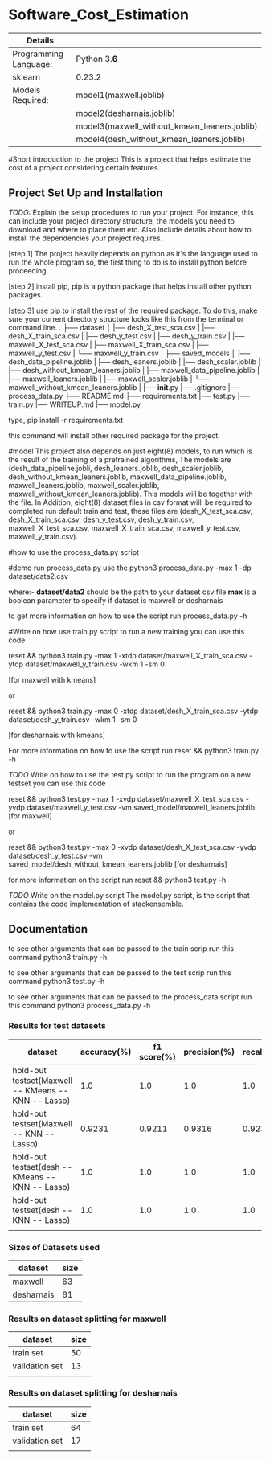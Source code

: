 # Software_Cost_Estimation
| Details                   |                                             |
|---------------------------|---------------------------------------------|
| Programming Language:     |  Python 3.**6**                             |
| sklearn                   |  0.23.2                                     |
| Models Required:          | model1(maxwell.joblib)                      |
|                           | model2(desharnais.joblib)                   |
|                           | model3(maxwell_without_kmean_leaners.joblib)|
|                           | model4(desh_without_kmean_leaners.joblib)   |



#Short introduction to the project
This is a project that helps estimate the cost of a project considering certain features.

## Project Set Up and Installation
*TODO:* Explain the setup procedures to run your project. For instance, this can include your project directory structure, the models you need to download and where to place them etc. Also include details about how to install the dependencies your project requires.

[step 1]
The project heavily depends on python as it's the language used to run the whole program so, the first thing to do is to install python before proceeding.

[step 2]
install pip, pip is a python package that helps install other python packages.

[step 3]
use pip to install the rest of the required package. To do this, make sure your current directory structure looks like this from the terminal or command line.
.
├── dataset
│   |── desh_X_test_sca.csv
|   |── desh_X_train_sca.csv
|   |── desh_y_test.csv
|   |── desh_y_train.csv
|   |── maxwell_X_test_sca.csv
|   |── maxwell_X_train_sca.csv
|   |── maxwell_y_test.csv
|   └── maxwell_y_train.csv
|
├── saved_models
│   |── desh_data_pipeline.joblib
|   |── desh_leaners.joblib
|   |── desh_scaler.joblib
|   |── desh_without_kmean_leaners.joblib
|   |── maxwell_data_pipeline.joblib
|   |── maxwell_leaners.joblib
|   |── maxwell_scaler.joblib
|   └── maxwell_without_kmean_leaners.joblib
|
|── __init__.py
|── .gitignore
|── process_data.py
├── README.md
├── requirements.txt
|── test.py
|── train.py
|── WRITEUP.md
|── model.py

type, 
pip install -r requirements.txt 

this command will install other required package for the project.

#model
This project also depends on just eight(8) models, to run which is the result of the training of a pretrained algorithms, The models are (desh_data_pipeline.jobli, desh_leaners.joblib, desh_scaler.joblib, desh_without_kmean_leaners.joblib, maxwell_data_pipeline.joblib, maxwell_leaners.joblib, maxwell_scaler.joblib, maxwell_without_kmean_leaners.joblib). This models will be together with the file. In Addition, eight(8) dataset files in csv format willl be required to completed run default train and test, these files are (desh_X_test_sca.csv, desh_X_train_sca.csv, desh_y_test.csv, desh_y_train.csv, maxwell_X_test_sca.csv, maxwell_X_train_sca.csv, maxwell_y_test.csv, maxwell_y_train.csv).

#how to use the process_data.py script

#demo run process_data.py
use the python3 process_data.py -max 1 -dp dataset/data2.csv

where:-
     **dataset/data2** should be the path to your dataset csv file
     **max** is a boolean parameter to specify if dataset is maxwell or desharnais

to get more information on how to use the script run
process_data.py -h

#Write on how use train.py script
to run a new training you can use this code

reset && python3 train.py -max 1 -xtdp dataset/maxwell_X_train_sca.csv -ytdp dataset/maxwell_y_train.csv -wkm 1 -sm 0

[for maxwell with kmeans]

or 

reset && python3 train.py -max 0 -xtdp dataset/desh_X_train_sca.csv -ytdp dataset/desh_y_train.csv -wkm 1 -sm 0

[for desharnais with kmeans]

For more information on how to use the script run
reset && python3 train.py -h

*TODO* Write on how to use the test.py script
to run the program on a new testset you can use this code

reset && python3 test.py -max 1 -xvdp dataset/maxwell_X_test_sca.csv -yvdp dataset/maxwell_y_test.csv -vm saved_model/maxwell_leaners.joblib
[for maxwell]

or

reset && python3 test.py -max 0 -xvdp dataset/desh_X_test_sca.csv -yvdp dataset/desh_y_test.csv -vm saved_model/desh_without_kmean_leaners.joblib
[for desharnais]


for more information on the script run 
reset && python3 test.py -h

*TODO* Write on the model.py script
The model.py script, is the script that contains the code implementation of stackensemble.

## Documentation
to see other arguments that can be passed to the train scrip run this command
python3 train.py -h

to see other arguments that can be passed to the test scrip run this command
python3 test.py -h

to see other arguments that can be passed to the process_data script run this command
python3 process_data.py -h


### Results for test datasets
| dataset                                             | accuracy(%) | f1 score(%) | precision(%) |recall(%) |loss           |
|-----------------------------------------------------|------------ |-------------|--------------|----------|---------------|
|hold-out testset(Maxwell -- KMeans -- KNN -- Lasso)  |  1.0        | 1.0         | 1.0          | 1.0      |41683019.4252  |
|hold-out testset(Maxwell -- KNN -- Lasso)            |  0.9231     | 0.9211      | 0.9316       | 0.9231   |123932711.3298 |
|hold-out testset(desh -- KMeans -- KNN -- Lasso)     |  1.0        | 1.0         | 1.0          | 1.0      |4071683.5590   |
|hold-out testset(desh -- KNN -- Lasso)               |  1.0        | 1.0         | 1.0          | 1.0      |4425454.1990   |
||||||


### Sizes of Datasets used
| dataset   |      size     |
|-----------|---------------|
|maxwell    |  63        |
|desharnais |  81         |

### Results on dataset splitting for maxwell
| dataset            |      size     |
|--------------------|---------------|
|train set           |  50        |
|validation set      |  13         |
||||||

### Results on dataset splitting for desharnais
| dataset            |      size     |
|--------------------|---------------|
|train set           |  64        |
|validation set      |  17         |
||||||
